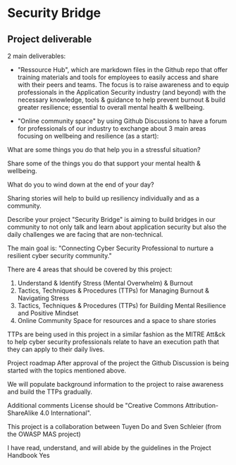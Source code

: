 # Security Bridge

## Project deliverable

2 main deliverables:

- "Ressource Hub", which are markdown files in the Github repo that offer training materials and tools for employees to easily access and share with their peers and teams. The focus is to raise awareness and to equip professionals in the Application Security industry (and beyond) with the necessary knowledge, tools & guidance to help prevent burnout & build greater resilience; essential to overall mental health & wellbeing. 

- "Online community space" by using Github Discussions to have a forum for professionals of our industry to exchange about 3 main areas focusing on wellbeing and resilience (as a start):

What are some things you do that help you in a stressful situation?

Share some of the things you do that support your mental health & wellbeing.

What do you to wind down at the end of your day?

Sharing stories will help to build up resiliency individually and as a community. 

Describe your project
"Security Bridge" is aiming to build bridges in our community to not only talk and learn about application security but also the daily challenges we are facing that are non-technical.

The main goal is: "Connecting Cyber Security Professional to nurture a resilient cyber security community."

There are 4 areas that should be covered by this project:

1. Understand & Identify Stress (Mental Overwhelm) & Burnout 
2. Tactics, Techniques & Procedures (TTPs) for Managing Burnout & Navigating Stress
3. Tactics, Techniques & Procedures (TTPs) for Building Mental Resilience and Positive Mindset
4. Online Community Space for resources and a space to share stories

TTPs are being used in this project in a similar fashion as the MITRE Att&ck to help cyber security professionals relate to have an execution path that they can apply to their daily lives. 

Project roadmap
After approval of the project the Github Discussion is being started with the topics mentioned above. 

We will populate background information to the project to raise awareness and build the TTPs gradually.

Additional comments
License should be "Creative Commons Attribution-ShareAlike 4.0 International".

This project is a collaboration between Tuyen Do and Sven Schleier (from the OWASP MAS project)

I have read, understand, and will abide by the guidelines in the Project Handbook
Yes
